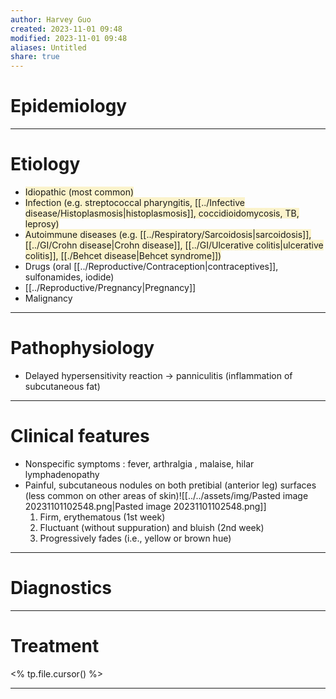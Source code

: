 ```yaml
---
author: Harvey Guo
created: 2023-11-01 09:48
modified: 2023-11-01 09:48
aliases: Untitled
share: true
---
```

# Epidemiology


---
# Etiology
- <span style="background:rgba(240, 200, 0, 0.2)">Idiopathic (most common)</span>
- <span style="background:rgba(240, 200, 0, 0.2)">Infection (e.g. streptococcal pharyngitis, [[../Infective disease/Histoplasmosis|histoplasmosis]], coccidioidomycosis, TB, leprosy)</span>
- <span style="background:rgba(240, 200, 0, 0.2)">Autoimmune diseases (e.g. [[../Respiratory/Sarcoidosis|sarcoidosis]], [[../GI/Crohn disease|Crohn disease]], [[../GI/Ulcerative colitis|ulcerative colitis]], [[./Behcet disease|Behcet syndrome]])</span>
- Drugs (oral [[../Reproductive/Contraception|contraceptives]], sulfonamides, iodide)
- [[../Reproductive/Pregnancy|Pregnancy]]
- Malignancy

---
# Pathophysiology
- Delayed hypersensitivity reaction → panniculitis (inflammation of subcutaneous fat)

---
# Clinical features
- Nonspecific symptoms : fever, arthralgia , malaise, hilar lymphadenopathy 
- Painful, subcutaneous nodules on both pretibial (anterior leg) surfaces (less common on other areas of skin)![[../../assets/img/Pasted image 20231101102548.png|Pasted image 20231101102548.png]]
	1. Firm, erythematous (1st week)
	2. Fluctuant (without suppuration) and bluish (2nd week)
	3. Progressively fades (i.e., yellow or brown hue)

---
# Diagnostics


---
# Treatment
<% tp.file.cursor() %>

---
